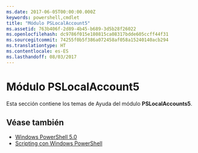 ```yaml
---
ms.date: 2017-06-05T00:00:00.000Z
keywords: powershell,cmdlet
title: "Módulo PSLocalAccount5"
ms.assetid: 763b406f-2d89-4b45-b689-3d5b28f26022
ms.openlocfilehash: dc9786f015e180815ca08317bdde605ccff44f31
ms.sourcegitcommit: 74255f0b5f386a072458af058a15240140acb294
ms.translationtype: HT
ms.contentlocale: es-ES
ms.lasthandoff: 08/03/2017
---
```

# <a name="pslocalaccount5-module"></a>Módulo PSLocalAccount5
Esta sección contiene los temas de Ayuda del módulo **PSLocalAccounts5**.

## <a name="see-also"></a>Véase también
- [Windows PowerShell 5.0](Windows-PowerShell-5.0.md)
- [Scripting con Windows PowerShell](../../getting-started/fundamental/Scripting-with-Windows-PowerShell.md)

